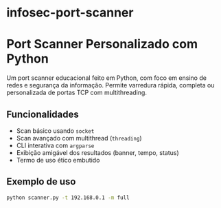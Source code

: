 # infosec-port-scanner

# Port Scanner Personalizado com Python

Um port scanner educacional feito em Python, com foco em ensino de redes e segurança da informação. Permite varredura rápida, completa ou personalizada de portas TCP com multithreading.

## Funcionalidades

- Scan básico usando `socket`
- Scan avançado com multithread (`threading`)
- CLI interativa com `argparse`
- Exibição amigável dos resultados (banner, tempo, status)
- Termo de uso ético embutido

## Exemplo de uso

```bash
python scanner.py -t 192.168.0.1 -m full
